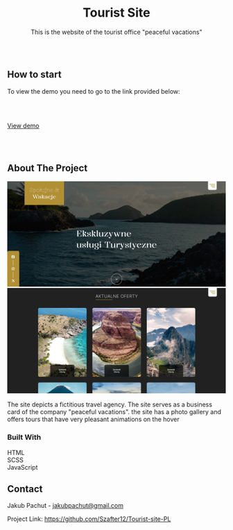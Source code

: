 <div align="center">
<h1 align="center">Tourist Site</h1>

  <p align="center">
  This is the website of the tourist office "peaceful vacations"  
</div>

<br><br>

## How to start  
To view the demo you need to go to the link provided below:

<br><br>

<a align="center" href='https://git-hub-app-sigma.vercel.app/'>View demo</a>

<br><br>

## About The Project

<img src='img/1.png'>
<img src='img/2.png'>

The site depicts a fictitious travel agency. The site serves as a business card of the company "peaceful vacations". the site has a photo gallery and offers tours that have very pleasant animations on the hover

### Built With

HTML
<br>
SCSS
<br>
JavaScript
<br>

## Contact

Jakub Pachut - jakubpachut@gmail.com

Project Link: https://github.com/Szafter12/Tourist-site-PL
